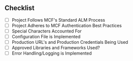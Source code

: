 ## Checklist
- [ ] Project Follows MCF's Standard ALM Process
- [ ] Project Adheres to MCF Authentication Best Practices
- [ ] Special Characters Accounted For
- [ ] Configuration File is Implemented
- [ ] Production URL's and Production Credentials Being Used
- [ ] Approved Libraries and Frameworks Used?
- [ ] Error Handling/Logging is Implemented
